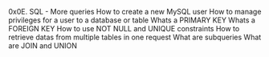 0x0E. SQL - More queries
How to create a new MySQL user
How to manage privileges for a user to a database or table
Whats a PRIMARY KEY
Whats a FOREIGN KEY
How to use NOT NULL and UNIQUE constraints
How to retrieve datas from multiple tables in one request
What are subqueries
What are JOIN and UNION
